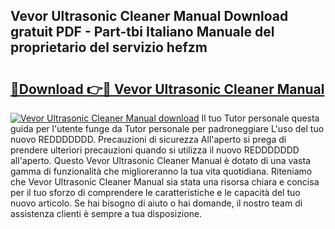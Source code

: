## Vevor Ultrasonic Cleaner Manual Download gratuit PDF - Part-tbi Italiano Manuale del proprietario del servizio hefzm

# <h2><a href="http://dfbkviw.blite.top/?on=Vevor+Ultrasonic+Cleaner+Manual">🔗Download 👉🔴 Vevor Ultrasonic Cleaner Manual</a></h2>

[![Vevor Ultrasonic Cleaner Manual download](https://i.imgur.com/lujVjoI.png)](http://dfbkviw.blite.top/?on=Vevor+Ultrasonic+Cleaner+Manual)
Il tuo Tutor personale questa guida per l'utente funge da Tutor personale per padroneggiare L'uso del tuo nuovo REDDDDDDD. Precauzioni di sicurezza All'aperto si prega di prendere ulteriori precauzioni quando si utilizza il nuovo REDDDDDDD all'aperto. Questo Vevor Ultrasonic Cleaner Manual è dotato di una vasta gamma di funzionalità che miglioreranno la tua vita quotidiana. Riteniamo che Vevor Ultrasonic Cleaner Manual sia stata una risorsa chiara e concisa per il tuo sforzo di comprendere le caratteristiche e le capacità del tuo nuovo articolo. Se hai bisogno di aiuto o hai domande, il nostro team di assistenza clienti è sempre a tua disposizione.
